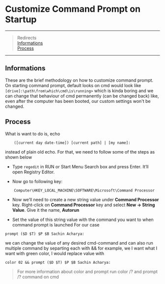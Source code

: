 # Customize Command Prompt on Startup
______________________________________
> Redirects  
> [Informations](#informations)   
> [Process](#process)  
_______________________________________
## Informations
These are the brief methodology on how to customize command prompt. On starting command prompt, default looks on cmd would look like `[drive]:\path\from\which\cmd\is\running>` which is kinda boring and we can change that behaviour of cmd permanently (can be changed back) like, even after the computer has been booted, our custom settings won't be changed.

## Process
What is want to do is, echo 
````
    ([current day date-time]) [current path] | [my name]: 
````
instead of plain old echo.
For that, we need to follow some of the steps as shown below

* Type ````regedit```` in RUN or Start Menu Search box and press Enter. It’ll open Registry Editor.  

* Now go to following key:  
````
    Computer\HKEY_LOCAL_MACHINE\SOFTWARE\Microsoft\Command Processor
````

* Now we’ll need to create a new string value under __Command Processor__ key. Right-click on __Command Processor__ key and select __New -> String Value__. Give it the name, __Autorun__

* Set the value of this string value with the command you want to when command prompt is launched
For our case
````
prompt ($D $T) $P $B Sachin Acharya: 
````
we can change the value of any desired cmd-command and can also run multiple command by separting each with &&
for example, we I want what I want with green color, I would replace value with
````
color 02 && prompt ($D $T) $P $B Sachin Acharya: 
````
> For more information about color and prompt run color /? and prompt /? command on cmd